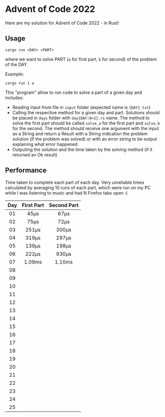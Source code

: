 # Advent of Code 2022

Here are my solution for Advent of Code 2022 - in Rust!

## Usage

```
cargo run <DAY> <PART>
```

where we want to solve PART (`a` for first part, `b` for second) of the problem of the DAY.

Example:

```
cargo run 1 a
```

This "program" allow to run code to solve a part of a given day and includes:
- Reading input from file in `input` folder (expected name is `{DAY}.txt`)
- Calling the respective method for a given day and part.
  Solutions should be placed in `days` folder with `day{DAY:0>2}.rs` name.
  The method to solve the first part should be called `solve_a` for the first part and `solve_b` for the second.
  The method should receive one argument with the input as a String and return a Result with a String indication
  the problem solution (if the problem was solved) or with an error string to be output explaining what error happened.
- Outputing the solution and the time taken by the solving method (if it returned an Ok result)

## Performance

Time taken to complete each part of each day.
Very unreliable times calculated by averaging 10 runs of each part,
which were run on my PC while I was listening to music and had N Firefox tabs open :)

|Day|First Part|Second Part|
|:-:|:--------:|:---------:|
|01|45µs|67µs|
|02|75µs|72µs|
|03|251µs|300µs|
|04|319µs|297µs|
|05|139µs|198µs|
|06|222µs|930µs|
|07|1.09ms|1.10ms|
|08|||
|09|||
|10|||
|11|||
|12|||
|13|||
|14|||
|15|||
|16|||
|17|||
|18|||
|19|||
|20|||
|21|||
|22|||
|23|||
|24|||
|25|||
